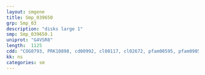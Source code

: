 ```yaml
---
layout: smgene
title: Smp_039650
grp: Smp_03
description: "disks large 1"
smp: Smp_039650.1
uniprot: "G4VSR8"
length:  1125
cdd: "COG0793, PRK10898, cd00992, cl00117, cl02672, pfam00595, pfam09058, smart00228"
kk: ns
categories: sm
---
```

